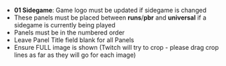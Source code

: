* **01 Sidegame**: Game logo must be updated if sidegame is changed
* These panels must be placed between **runs**/**pbr** and **universal** if a sidegame is currently being played
* Panels must be in the numbered order
* Leave Panel Title field blank for all Panels
* Ensure FULL image is shown (Twitch will try to crop - please drag crop lines as far as they will go for each image)